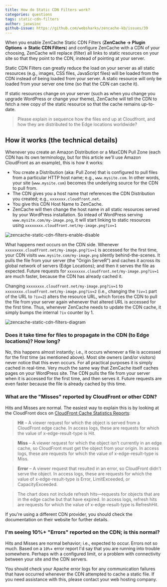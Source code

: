```yaml
---
title: How do Static CDN Filters work?
categories: questions
tags: static-cdn-filters
author: jaswsinc
github-issue: https://github.com/websharks/zencache-kb/issues/39
---
```


When you enable ZenCache Static CDN Filters (**ZenCache → Plugin Options → Static CDN Filters**) and configure ZenCache with a CDN of your choosing, ZenCache will replace (filter) all links to static resources on your site so that they point to the CDN, instead of pointing at your server. 

Static CDN Filters can greatly reduce the load on your server as all static resources (e.g., images, CSS files, JavaScript files) will be loaded from the CDN instead of being loaded from your server. A static resource will only be loaded from your server one time (so that the CDN can cache it).

If static resources change on your server (such as when you change you upgrade WordPress or change your theme), ZenCache will tell the CDN to fetch a new copy of the static resource so that the cache remains up-to-date.

> Please explain in sequence how the files end up at Cloudfront, and how they are distributed to the Edge locations worldwide?

## How it works (the technical details)

Whenever you create an Amazon Distribution or a MaxCDN Pull Zone (each CDN has its own terminology, but for this article we'll use Amazon CloudFront as an example), this is how it works:

<div class="li-margins"></div>

- You create a Distribution (aka: Pull Zone) that is configured to pull files from a particular HTTP host name; e.g., `www.mysite.com`. In other words, your site (`www.mysite.com`) becomes the underlying source for the CDN to pull from.
- The CDN gives you a host name that references the CDN Distribution you created; e.g., `xxxxxxx.cloudfront.net`.
- You give this CDN Host Name to ZenCache.
- ZenCache will then change the host name in all static resources served by your WordPress installation. So intead of WordPress serving `www.mysite.com/my-image.png`, it will start linking to static resources using `xxxxxxxx.cloudfront.net/my-image.png?iv=1`

![zencache-static-cdn-filters-enable-disable](https://cloud.githubusercontent.com/assets/53005/6723895/46153582-cdc5-11e4-9b17-b82bdf399a6f.png)

What happens next occurs on the CDN side. Whenever `xxxxxxxx.cloudfront.net/my-image.png?iv=1` is accessed for the first time, your CDN visits `www.mysite.com/my-image.png` silently behind-the-scenes. It pulls the file from your server (the "Origin ServeR") and caches it across its global network of servers (Edge Locations); and then it serves the file as expected. Future requests for `xxxxxxxx.cloudfront.net/my-image.png?iv=1` are much faster, because the CDN has already cached it.

Changing `xxxxxxxx.cloudfront.net/my-image.png?iv=1` to `xxxxxxxx.cloudfront.net/my-image.png?iv=2` (i.e., changing the `?iv=1` part of the URL to `?iv=2`) alters the resource URL, which forces the CDN to pull the file from your server again whenever that altered URL is accessed for the first time. Thus, whenever ZenCache needs to update the CDN cache, it simply bumps the internal `?iv` counter by 1.

![zencache-static-cdn-filters-diagram](https://cloud.githubusercontent.com/assets/53005/6723898/47a2d062-cdc5-11e4-8933-ed0133a9fc08.png)

### Does it take time for files to propagate in the CDN (to Edge locations)? How long?

No, this happens almost instantly; i.e., it occurs whenever a file is accessed for the first time (as mentioned above). Most site owners (and/or visitors) never notice that this even occurs. For all practical purposes it is simply cached in real-time. Very much the same way that ZenCache itself caches pages on your WordPress site. The CDN pulls the file from your server when it is accessed for the first time, and then serves it. Future requests are even faster because the file is already cached by this time.

### What are the "Misses" reported by CloudFront or other CDN? 

Hits and Misses are normal. The easiest way to explain this is by looking at the CloudFront docs on [CloudFront Cache Statistics Reports](http://docs.aws.amazon.com/AmazonCloudFront/latest/DeveloperGuide/cache-statistics.html):

> **Hit** – A viewer request for which the object is served from a CloudFront edge cache. In access logs, these are requests for which the value of x-edge-result-type is Hit.

> **Miss** – A viewer request for which the object isn't currently in an edge cache, so CloudFront must get the object from your origin. In access logs, these are requests for which the value of x-edge-result-type is Miss.

> **Error** – A viewer request that resulted in an error, so CloudFront didn't serve the object. In access logs, these are requests for which the value of x-edge-result-type is Error, LimitExceeded, or CapacityExceeded.

> The chart does not include refresh hits—requests for objects that are in the edge cache but that have expired. In access logs, refresh hits are requests for which the value of x-edge-result-type is RefreshHit.

If you're using a different CDN provider, you should check the documentation on their website for further details.

### I'm seeing 10%+ "Errors" reported on the CDN; is this normal?

Hits and Misses are normal behavior; i.e., expected to occur. Errors not so much. Based on a `10%`+ error report I'd say that you are running into trouble somewhere. Perhaps with a configured limit, or a problem with connectivity between your site and the CDN servers. 

You should check your Apache error logs for any communication failures that have occurred whenever the CDN attempted to cache a static file. If you need assistance with this, please contact your web hosting company.